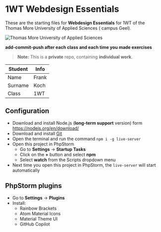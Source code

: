 # 1WT Webdesign Essentials

These are the starting files for **Webdesign Essentials** for 1WT of the Thomas More University of Applied Sciences (
campus Geel).

![Thomas More University of Applied Sciences](logo.png)

**add-commit-push after each class and each time you made exercises**

> **Note:** This is a **private** repo, containing **individual work**.

| Student | Info  |
|---------|-------|
| Name    | Frank |
| Surname | Koch  |
| Class   | 1WT   |

## Configuration

- Download and install Node.js (**long-term support** version) form https://nodejs.org/en/download/
- Download and install [Git](https://git-scm.com/)
- Open the terminal and run the command `npm i -g live-server`
- Open this project in PhpStorm
    - Go to **Settings** -> **Startup Tasks**
    - Click on the **+** button and select **npm**
    - Select **watch** from the Scripts dropdown menu
- Next time you open this project in PhpStorm, the `live-server` will start automatically

## PhpStorm plugins

- Go to **Settings** -> **Plugins**
- Install:
    - Rainbow Brackets
    - Atom Material Icons
    - Material Theme UI
    - GitHub Copilot